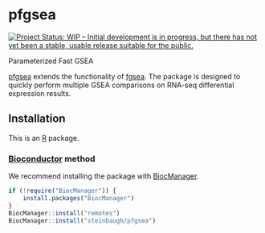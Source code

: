 # pfgsea

[![Project Status: WIP – Initial development is in progress, but there has not yet been a stable, usable release suitable for the public.](https://www.repostatus.org/badges/latest/wip.svg)](https://www.repostatus.org/#wip)

Parameterized Fast GSEA

[pfgsea][] extends the functionality of [fgsea][]. The package is designed to quickly perform multiple GSEA comparisons on RNA-seq differential expression results.

## Installation

This is an [R][] package.

### [Bioconductor][] method

We recommend installing the package with [BiocManager][].

```r
if (!require("BiocManager")) {
    install.packages("BiocManager")
}
BiocManager::install("remotes")
BiocManager::install("steinbaugh/pfgsea")
```

[BiocManager]: https://cran.r-project.org/package=BiocManager
[Bioconductor]: https://bioconductor.org
[fgsea]: https://bioconductor.org/packages/fgsea/
[pfgsea]: https://steinbaugh.com/pfgsea/
[R]: https://www.r-project.org

